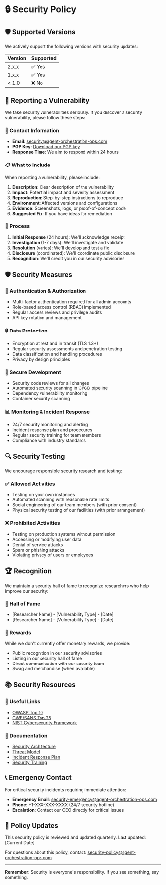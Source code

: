 
# 🔒 Security Policy

## 🛡️ Supported Versions

We actively support the following versions with security updates:

| Version | Supported          |
| ------- | ------------------ |
| 2.x.x   | ✅ Yes             |
| 1.x.x   | ✅ Yes             |
| < 1.0   | ❌ No              |

## 🚨 Reporting a Vulnerability

We take security vulnerabilities seriously. If you discover a security vulnerability, please follow these steps:

### 📧 Contact Information

- **Email**: security@agent-orchestration-ops.com
- **PGP Key**: [Download our PGP key](./security/pgp-key.asc)
- **Response Time**: We aim to respond within 24 hours

### 📋 What to Include

When reporting a vulnerability, please include:

1. **Description**: Clear description of the vulnerability
2. **Impact**: Potential impact and severity assessment
3. **Reproduction**: Step-by-step instructions to reproduce
4. **Environment**: Affected versions and configurations
5. **Evidence**: Screenshots, logs, or proof-of-concept code
6. **Suggested Fix**: If you have ideas for remediation

### 🔄 Process

1. **Initial Response** (24 hours): We'll acknowledge receipt
2. **Investigation** (1-7 days): We'll investigate and validate
3. **Resolution** (varies): We'll develop and test a fix
4. **Disclosure** (coordinated): We'll coordinate public disclosure
5. **Recognition**: We'll credit you in our security advisories

## 🛡️ Security Measures

### 🔐 Authentication & Authorization

- Multi-factor authentication required for all admin accounts
- Role-based access control (RBAC) implemented
- Regular access reviews and privilege audits
- API key rotation and management

### 🔒 Data Protection

- Encryption at rest and in transit (TLS 1.3+)
- Regular security assessments and penetration testing
- Data classification and handling procedures
- Privacy by design principles

### 🚀 Secure Development

- Security code reviews for all changes
- Automated security scanning in CI/CD pipeline
- Dependency vulnerability monitoring
- Container security scanning

### 📊 Monitoring & Incident Response

- 24/7 security monitoring and alerting
- Incident response plan and procedures
- Regular security training for team members
- Compliance with industry standards

## 🔍 Security Testing

We encourage responsible security research and testing:

### ✅ Allowed Activities

- Testing on your own instances
- Automated scanning with reasonable rate limits
- Social engineering of our team members (with prior consent)
- Physical security testing of our facilities (with prior arrangement)

### ❌ Prohibited Activities

- Testing on production systems without permission
- Accessing or modifying user data
- Denial of service attacks
- Spam or phishing attacks
- Violating privacy of users or employees

## 🏆 Recognition

We maintain a security hall of fame to recognize researchers who help improve our security:

### 🥇 Hall of Fame

- [Researcher Name] - [Vulnerability Type] - [Date]
- [Researcher Name] - [Vulnerability Type] - [Date]

### 🎁 Rewards

While we don't currently offer monetary rewards, we provide:

- Public recognition in our security advisories
- Listing in our security hall of fame
- Direct communication with our security team
- Swag and merchandise (when available)

## 📚 Security Resources

### 🔗 Useful Links

- [OWASP Top 10](https://owasp.org/www-project-top-ten/)
- [CWE/SANS Top 25](https://cwe.mitre.org/top25/)
- [NIST Cybersecurity Framework](https://www.nist.gov/cyberframework)

### 📖 Documentation

- [Security Architecture](./docs/security-architecture.md)
- [Threat Model](./docs/threat-model.md)
- [Incident Response Plan](./docs/incident-response.md)
- [Security Training](./docs/security-training.md)

## 📞 Emergency Contact

For critical security incidents requiring immediate attention:

- **Emergency Email**: security-emergency@agent-orchestration-ops.com
- **Phone**: +1-XXX-XXX-XXXX (24/7 security hotline)
- **Escalation**: Contact our CEO directly for critical issues

## 🔄 Policy Updates

This security policy is reviewed and updated quarterly. Last updated: [Current Date]

For questions about this policy, contact: security-policy@agent-orchestration-ops.com

---

**Remember**: Security is everyone's responsibility. If you see something, say something.
